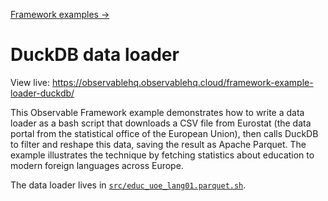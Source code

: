 [Framework examples →](../)

# DuckDB data loader

View live: <https://observablehq.observablehq.cloud/framework-example-loader-duckdb/>

This Observable Framework example demonstrates how to write a data loader as a bash script that downloads a CSV file from Eurostat (the data portal from the statistical office of the European Union), then calls DuckDB to filter and reshape this data, saving the result as Apache Parquet. The example illustrates the technique by fetching statistics about education to modern foreign languages across Europe.

The data loader lives in [`src/educ_uoe_lang01.parquet.sh`](./src/educ_uoe_lang01.parquet.sh).
